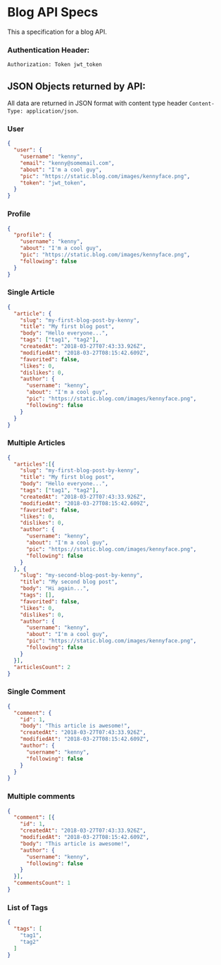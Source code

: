 # Blog API Specs

This a specification for a blog API.

### Authentication Header:

`Authorization: Token jwt_token`

## JSON Objects returned by API:

All data are returned in JSON format with content type header `Content-Type: application/json`.

### User

```JSON
{
  "user": {
    "username": "kenny",
    "email": "kenny@somemail.com",
    "about": "I'm a cool guy",
    "pic": "https://static.blog.com/images/kennyface.png",
    "token": "jwt_token",
  }
}
```

### Profile

```JSON
{
  "profile": {
    "username": "kenny",
    "about": "I'm a cool guy",
    "pic": "https://static.blog.com/images/kennyface.png",
    "following": false
  }
}
```

### Single Article

```JSON
{
  "article": {
    "slug": "my-first-blog-post-by-kenny",
    "title": "My first blog post",
    "body": "Hello everyone...",
    "tags": ["tag1", "tag2"],
    "createdAt": "2018-03-27T07:43:33.926Z",
    "modifiedAt": "2018-03-27T08:15:42.609Z",
    "favorited": false,
    "likes": 0,
    "dislikes": 0,
    "author": {
      "username": "kenny",
      "about": "I'm a cool guy",
      "pic": "https://static.blog.com/images/kennyface.png",
      "following": false
    }
  }
}
```

### Multiple Articles

```JSON
{
  "articles":[{
    "slug": "my-first-blog-post-by-kenny",
    "title": "My first blog post",
    "body": "Hello everyone...",
    "tags": ["tag1", "tag2"],
    "createdAt": "2018-03-27T07:43:33.926Z",
    "modifiedAt": "2018-03-27T08:15:42.609Z",
    "favorited": false,
    "likes": 0,
    "dislikes": 0,
    "author": {
      "username": "kenny",
      "about": "I'm a cool guy",
      "pic": "https://static.blog.com/images/kennyface.png",
      "following": false
    }
  }, {
    "slug": "my-second-blog-post-by-kenny",
    "title": "My second blog post",
    "body": "Hi again...",
    "tags": [],
    "favorited": false,
    "likes": 0,
    "dislikes": 0,
    "author": {
      "username": "kenny",
      "about": "I'm a cool guy",
      "pic": "https://static.blog.com/images/kennyface.png",
      "following": false
    }
  }],
  "articlesCount": 2
}
```

### Single Comment

```JSON
{
  "comment": {
    "id": 1,
    "body": "This article is awesome!",
    "createdAt": "2018-03-27T07:43:33.926Z",
    "modifiedAt": "2018-03-27T08:15:42.609Z",
    "author": {
      "username": "kenny",
      "following": false
    }
  }
}
```

### Multiple comments

```JSON
{
  "comment": [{
    "id": 1,
    "createdAt": "2018-03-27T07:43:33.926Z",
    "modifiedAt": "2018-03-27T08:15:42.609Z",
    "body": "This article is awesome!",
    "author": {
      "username": "kenny",
      "following": false
    }
  }],
  "commentsCount": 1
}
```

### List of Tags

```JSON
{
  "tags": [
    "tag1",
    "tag2"
  ]
}
```

